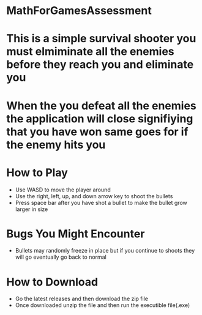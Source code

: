 # MathForGamesAssessment

# This is a simple survival shooter you must elmiminate all the enemies before they reach you and eliminate you
# When the you defeat all the enemies the application will close signifiying that you have won same goes for if the enemy hits you 

# How to Play
 - Use WASD to move the player around
 - Use the right, left, up, and down arrow key to shoot the bullets
 - Press space bar after you have shot a bullet to make the bullet grow larger in size

# Bugs You Might Encounter
- Bullets may randomly freeze in place but if you continue to shoots they will go eventually go back to normal

# How to Download
- Go the latest releases and then download the zip file
- Once downloaded unzip the file and then run the executible file(.exe)
